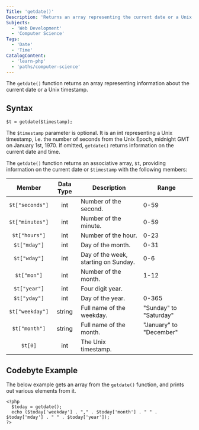 ```yaml
---
Title: 'getdate()'
Description: 'Returns an array representing the current date or a Unix timestamp.'
Subjects:
  - 'Web Development'
  - 'Computer Science'
Tags:
  - 'Date'
  - 'Time'
CatalogContent:
  - 'learn-php'
  - 'paths/computer-science'
---
```


The `getdate()` function returns an array representing information about the current date or a Unix timestamp.

## Syntax

```pseudo
$t = getdate($timestamp);
```

The `$timestamp` parameter is optional. It is an int representing a Unix timestamp, i.e. the number of seconds from the Unix Epoch, midnight GMT on January 1st, 1970. If omitted, `getdate()` returns information on the current date and time.

The `getdate()` function returns an associative array, `$t`, providing information on the current date or `$timestamp` with the following members:

|     Member      | Data Type | Description                          | Range                   |
| :-------------: | :-------: | ------------------------------------ | ----------------------- |
| `$t["seconds"]` |    int    | Number of the second.                | 0-59                    |
| `$t["minutes"]` |    int    | Number of the minute.                | 0-59                    |
|  `$t["hours"]`  |    int    | Number of the hour.                  | 0-23                    |
|  `$t["mday"]`   |    int    | Day of the month.                    | 0-31                    |
|  `$t["wday"]`   |    int    | Day of the week, starting on Sunday. | 0-6                     |
|   `$t["mon"]`   |    int    | Number of the month.                 | 1-12                    |
|  `$t["year"]`   |    int    | Four digit year.                     |
|  `$t["yday"]`   |    int    | Day of the year.                     | 0-365                   |
| `$t["weekday"]` |  string   | Full name of the weekday.            | "Sunday" to "Saturday"  |
|  `$t["month"]`  |  string   | Full name of the month.              | "January" to "December" |
|     `$t[0]`     |    int    | The Unix timestamp.                  |

## Codebyte Example

The below example gets an array from the `getdate()` function, and prints out various elements from it.

```codebyte/php
<?php
  $today = getdate();
  echo ($today['weekday'] . "," . $today['month'] . " " . $today['mday'] . " " . $today['year']);
?>
```
